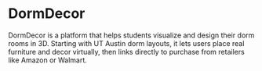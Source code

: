 # DormDecor
DormDecor is a platform that helps students visualize and design their dorm rooms in 3D. Starting with UT Austin dorm layouts, it lets users place real furniture and decor virtually, then links directly to purchase from retailers like Amazon or Walmart.
